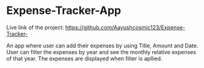 ﻿# Expense-Tracker-App
 Live link of the project: https://github.com/Aayushcosmic123/Expense-Tracker-
 
 An app where user can add their expenses by using Title, Amount and Date.
 User can filter the expenses by year and see the monthly relative expenses of that year.
 The expenses are displayed when filter is apllied. 
 
